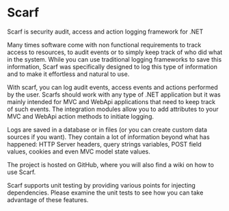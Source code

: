 Scarf
=====
Scarf is security audit, access and action logging framework for .NET

Many times software come with non functional requirements to track access to resources, to audit events or to simply keep track of who did what in the system. While you can use traditional logging frameworks to save this information, Scarf was specifically designed to log this type of information and to make it effortless and natural to use.

With scarf, you can log audit events, access events and actions performed by the user. Scarfs should work with any type of .NET application but it was mainly intended for MVC and WebApi applications that need to keep track of such events. The integration modules allow you to add attributes to your MVC and WebApi action methods to initiate logging.

Logs are saved in a database or in files (or you can create custom data sources if you want). They contain a lot of information beyond what has happened: HTTP Server headers, query strings variables, POST field values, cookies and even MVC model state values.

The project is hosted on GitHub, where you will also find a wiki on how to use Scarf.

Scarf supports unit testing by providing various points for injecting dependencies. Please examine the unit tests to see how you can take advantage of these features.